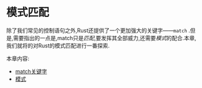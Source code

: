 # 模式匹配

除了我们常见的控制语句之外,Rust还提供了一个更加强大的关键字——`match` .但是,需要指出的一点是,match只是*匹配*,要发挥其全部威力,还需要*模式*的配合.本章,我们就将的对Rust的模式匹配进行一番探索.

本章内容:
* [match关键字](match.md)
* [模式](pattern.md)
